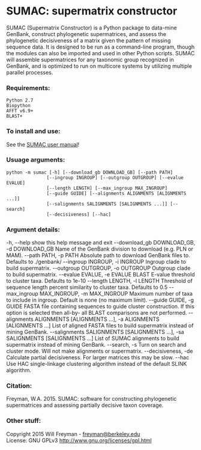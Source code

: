 
# SUMAC: supermatrix constructor


SUMAC (Supermatrix Constructor) is a Python package to data-mine GenBank, construct phylogenetic supermatrices, and assess the phylogenetic decisiveness of a matrix given the pattern of missing sequence data. It is designed to be run as a command-line program, though the modules can also be imported and used in other Python scripts. SUMAC will assemble supermatrices for any taxonomic group recognized in GenBank, and is optimized to run on multicore systems by utilizing multiple parallel processes.


### Requirements:

    Python 2.7
    Biopython
    AFFT v6.9+
    BLAST+

### To install and use: 

See the [SUMAC user manual](https://rawgit.com/wf8/sumac/master/manual/SUMAC_Manual.pdf)!

### Usuage arguments:

    python -m sumac [-h] [--download_gb DOWNLOAD_GB] [--path PATH]
                   [--ingroup INGROUP] [--outgroup OUTGROUP] [--evalue EVALUE]
                   [--length LENGTH] [--max_ingroup MAX_INGROUP]
                   [--guide GUIDE] [--alignments ALIGNMENTS [ALIGNMENTS ...]]
                   [--salignments SALIGNMENTS [SALIGNMENTS ...]] [--search]
                   [--decisiveness] [--hac]

### Argument details:

  -h, --help            show this help message and exit
  --download_gb DOWNLOAD_GB, -d DOWNLOAD_GB
                        Name of the GenBank division to download (e.g. PLN or
                        MAM).
  --path PATH, -p PATH  Absolute path to download GenBank files to. Defaults
                        to ./genbank/
  --ingroup INGROUP, -i INGROUP
                        Ingroup clade to build supermatrix.
  --outgroup OUTGROUP, -o OUTGROUP
                        Outgroup clade to build supermatrix.
  --evalue EVALUE, -e EVALUE
                        BLAST E-value threshold to cluster taxa. Defaults to
                        1e-10
  --length LENGTH, -l LENGTH
                        Threshold of sequence length percent similarity to
                        cluster taxa. Defaults to 0.5
  --max_ingroup MAX_INGROUP, -m MAX_INGROUP
                        Maximum number of taxa to include in ingroup. Default
                        is none (no maximum limit).
  --guide GUIDE, -g GUIDE
                        FASTA file containing sequences to guide cluster
                        construction. If this option is selected then all-by-
                        all BLAST comparisons are not performed.
  --alignments ALIGNMENTS [ALIGNMENTS ...], -a ALIGNMENTS [ALIGNMENTS ...]
                        List of aligned FASTA files to build supermatrix
                        instead of mining GenBank.
  --salignments SALIGNMENTS [SALIGNMENTS ...], -sa SALIGNMENTS [SALIGNMENTS ...]
                        List of SUMAC alignments to build supermatrix instead
                        of mining GenBank.
  --search, -s          Turn on search and cluster mode. Will not make
                        alignments or supermatrix.
  --decisiveness, -de   Calculate partial decisiveness. For larger matrices
                        this may be slow.
  --hac                 Use HAC single-linkage clustering algorithm instead of
                        the default SLINK algorithm.

### Citation:

Freyman, W.A. 2015. SUMAC: software for constructing phylogenetic supermatrices and assessing
partially decisive taxon coverage.

### Other stuff:

Copyright 2015 Will Freyman - freyman@berkeley.edu  
License: GNU GPLv3 http://www.gnu.org/licenses/gpl.html

